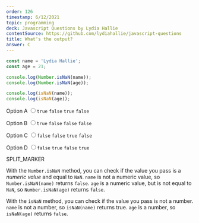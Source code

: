 ```yaml
---
order: 126
timestamp: 6/12/2021
topic: programming
deck: Javascript Questions by Lydia Hallie
contentSource: https://github.com/lydiahallie/javascript-questions
title: What's the output?
answer: C
---
```


  

```javascript
const name = 'Lydia Hallie';
const age = 21;

console.log(Number.isNaN(name));
console.log(Number.isNaN(age));

console.log(isNaN(name));
console.log(isNaN(age));
```


<label for="option-A">Option A</label>
<input type="radio" name="answer-option" id="option-A" value="A">`true` `false` `true` `false`</input>
    

<label for="option-B">Option B</label>
<input type="radio" name="answer-option" id="option-B" value="B">`true` `false` `false` `false`</input>
    

<label for="option-C">Option C</label>
<input type="radio" name="answer-option" id="option-C" value="C">`false` `false` `true` `false`</input>
    

<label for="option-D">Option D</label>
<input type="radio" name="answer-option" id="option-D" value="D">`false` `true` `false` `true`</input>
    




SPLIT_MARKER

With the `Number.isNaN` method, you can check if the value you pass is a _numeric value_ and equal to `NaN`. `name` is not a numeric value, so `Number.isNaN(name)` returns `false`. `age` is a numeric value, but is not equal to `NaN`, so `Number.isNaN(age)` returns `false`.

With the `isNaN` method, you can check if the value you pass is not a number. `name` is not a number, so `isNaN(name)` returns true. `age` is a number, so `isNaN(age)` returns `false`.



